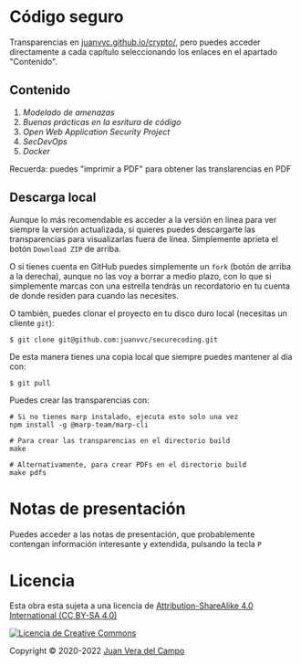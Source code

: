 # Código seguro

Transparencias en
[juanvvc.github.io/crypto/](https://juanvvc.github.io/securecoding/index.html),
pero puedes acceder directamente a cada capítulo seleccionando los enlaces en
el apartado "Contenido".

## Contenido

1. *Modelado de amenazas*
2. *Buenas prácticas en la esritura de código*
3. *Open Web Application Security Project*
4. *SecDevOps*
5. *Docker*

Recuerda: puedes "imprimir a PDF" para obtener las translarencias en PDF

## Descarga local

Aunque lo más recomendable es acceder a la versión en línea para ver siempre la
versión actualizada, si quieres puedes descargarte las transparencias para
visualizarlas fuera de línea. Simplemente aprieta el botón `Download ZIP` de
arriba.

O si tienes cuenta en GitHub puedes simplemente un `fork` (botón de arriba a la
derecha), aunque no las voy a borrar a medio plazo, con lo que si simplemente
marcas con una estrella tendrás un recordatorio en tu cuenta de donde residen
para cuando las necesites.

O también, puedes clonar el proyecto en tu disco duro local (necesitas un
cliente `git`):

```
$ git clone git@github.com:juanvvc/securecoding.git
```

De esta manera tienes una copia local que siempre puedes mantener al día con:

```
$ git pull
```

Puedes crear las transparencias con:
 
```
# Si no tienes marp instalado, ejecuta esto solo una vez
npm install -g @marp-team/marp-cli

# Para crear las transparencias en el directorio build
make

# Alternativamente, para crear PDFs en el directorio build
make pdfs
```

# Notas de presentación

Puedes acceder a las notas de presentación, que probablemente contengan
información interesante y extendida, pulsando la tecla `P`

# Licencia

Esta obra esta sujeta a una licencia de [Attribution-ShareAlike 4.0
International (CC BY-SA 4.0) ](https://creativecommons.org/licenses/by-sa/4.0/)

[![Licencia de Creative
Commons](https://licensebuttons.net/l/by-sa/3.0/88x31.png)](https://creativecommons.org/licenses/by-sa/4.0/)

Copyright © 2020-2022 [Juan Vera del Campo](https://github.com/juanvvc)


